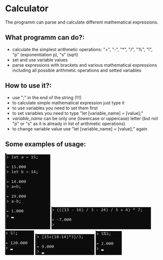 # Calculator
The programm can parse and calculate different mathematical expressions.


## What programm can do?:
- calculate the simplest arithmetic operations: "+", "-", "*", "/", "%", "!", "p" (exponentiation p), "s" (sqrt)
- set and use variable values
- parse expressions with brackets and various mathematical expressions including all possible arithmetic operations and setted variables

## How to use it?:
- use ";" in the end of the string (!!!)
- to calculate simple mathematical expression just type it
- to use variables you need to set them first
- to set variables you need to type "let [variable_name] = [value];"
- *variable_name* can be only one (lowercase or uppercase) letter (but not "p" or "s" as it is already in list of arithmetic operations)
- to change variable value use "let [variable_name] = [value];" again

## Some examples of usage:

![alt text](https://github.com/MarKovka20/cd-cd-doc/blob/main/pictures/programm%20work%201.png)
![alt text](https://github.com/MarKovka20/cd-cd-doc/blob/main/pictures/programm%20work%202.png)
![alt text](https://github.com/MarKovka20/cd-cd-doc/blob/main/pictures/programm%20work%203.png)
![alt text](https://github.com/MarKovka20/cd-cd-doc/blob/main/pictures/programm%20work%204.png)
![alt text](https://github.com/MarKovka20/cd-cd-doc/blob/main/pictures/programm%20work%205.png)

